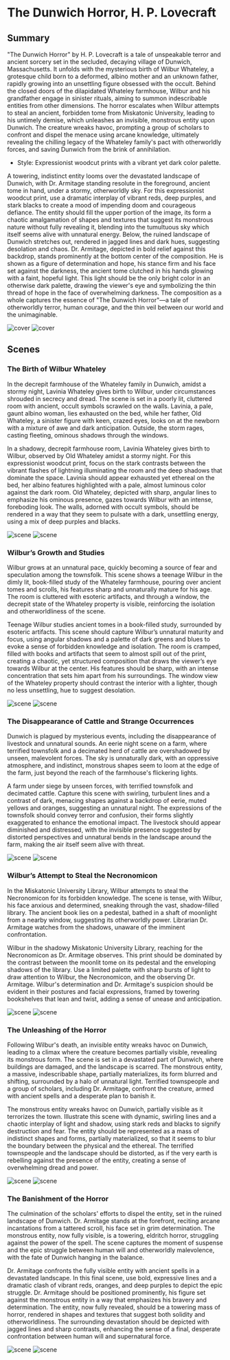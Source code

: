 # The Dunwich Horror, H. P. Lovecraft

## Summary

"The Dunwich Horror" by H. P. Lovecraft is a tale of unspeakable terror and ancient sorcery set in the secluded, decaying village of Dunwich, Massachusetts. It unfolds with the mysterious birth of Wilbur Whateley, a grotesque child born to a deformed, albino mother and an unknown father, rapidly growing into an unsettling figure obsessed with the occult. Behind the closed doors of the dilapidated Whateley farmhouse, Wilbur and his grandfather engage in sinister rituals, aiming to summon indescribable entities from other dimensions. The horror escalates when Wilbur attempts to steal an ancient, forbidden tome from Miskatonic University, leading to his untimely demise, which unleashes an invisible, monstrous entity upon Dunwich. The creature wreaks havoc, prompting a group of scholars to confront and dispel the menace using arcane knowledge, ultimately revealing the chilling legacy of the Whateley family's pact with otherworldly forces, and saving Dunwich from the brink of annihilation.

* Style: Expressionist woodcut prints with a vibrant yet dark color palette.

A towering, indistinct entity looms over the devastated landscape of Dunwich, with Dr. Armitage standing resolute in the foreground, ancient tome in hand, under a stormy, otherworldly sky. For this expressionist woodcut print, use a dramatic interplay of vibrant reds, deep purples, and stark blacks to create a mood of impending doom and courageous defiance. The entity should fill the upper portion of the image, its form a chaotic amalgamation of shapes and textures that suggest its monstrous nature without fully revealing it, blending into the tumultuous sky which itself seems alive with unnatural energy. Below, the ruined landscape of Dunwich stretches out, rendered in jagged lines and dark hues, suggesting desolation and chaos. Dr. Armitage, depicted in bold relief against this backdrop, stands prominently at the bottom center of the composition. He is shown as a figure of determination and hope, his stance firm and his face set against the darkness, the ancient tome clutched in his hands glowing with a faint, hopeful light. This light should be the only bright color in an otherwise dark palette, drawing the viewer's eye and symbolizing the thin thread of hope in the face of overwhelming darkness. The composition as a whole captures the essence of "The Dunwich Horror"—a tale of otherworldly terror, human courage, and the thin veil between our world and the unimaginable.

![cover](cover1a.webp)
![cover](cover1b.webp)


## Scenes


### The Birth of Wilbur Whateley

In the decrepit farmhouse of the Whateley family in Dunwich, amidst a stormy night, Lavinia Whateley gives birth to Wilbur, under circumstances shrouded in secrecy and dread. The scene is set in a poorly lit, cluttered room with ancient, occult symbols scrawled on the walls. Lavinia, a pale, gaunt albino woman, lies exhausted on the bed, while her father, Old Whateley, a sinister figure with keen, crazed eyes, looks on at the newborn with a mixture of awe and dark anticipation. Outside, the storm rages, casting fleeting, ominous shadows through the windows.

In a shadowy, decrepit farmhouse room, Lavinia Whateley gives birth to Wilbur, observed by Old Whateley amidst a stormy night. For this expressionist woodcut print, focus on the stark contrasts between the vibrant flashes of lightning illuminating the room and the deep shadows that dominate the space. Lavinia should appear exhausted yet ethereal on the bed, her albino features highlighted with a pale, almost luminous color against the dark room. Old Whateley, depicted with sharp, angular lines to emphasize his ominous presence, gazes towards Wilbur with an intense, foreboding look. The walls, adorned with occult symbols, should be rendered in a way that they seem to pulsate with a dark, unsettling energy, using a mix of deep purples and blacks.

![scene](scene1a.webp)
![scene](scene1b.webp)

### Wilbur’s Growth and Studies

Wilbur grows at an unnatural pace, quickly becoming a source of fear and speculation among the townsfolk. This scene shows a teenage Wilbur in the dimly lit, book-filled study of the Whateley farmhouse, pouring over ancient tomes and scrolls, his features sharp and unnaturally mature for his age. The room is cluttered with esoteric artifacts, and through a window, the decrepit state of the Whateley property is visible, reinforcing the isolation and otherworldliness of the scene.

Teenage Wilbur studies ancient tomes in a book-filled study, surrounded by esoteric artifacts. This scene should capture Wilbur’s unnatural maturity and focus, using angular shadows and a palette of dark greens and blues to evoke a sense of forbidden knowledge and isolation. The room is cramped, filled with books and artifacts that seem to almost spill out of the print, creating a chaotic, yet structured composition that draws the viewer’s eye towards Wilbur at the center. His features should be sharp, with an intense concentration that sets him apart from his surroundings. The window view of the Whateley property should contrast the interior with a lighter, though no less unsettling, hue to suggest desolation.

![scene](scene2a.webp)
![scene](scene2b.webp)

### The Disappearance of Cattle and Strange Occurrences

Dunwich is plagued by mysterious events, including the disappearance of livestock and unnatural sounds. An eerie night scene on a farm, where terrified townsfolk and a decimated herd of cattle are overshadowed by unseen, malevolent forces. The sky is unnaturally dark, with an oppressive atmosphere, and indistinct, monstrous shapes seem to loom at the edge of the farm, just beyond the reach of the farmhouse's flickering lights.

A farm under siege by unseen forces, with terrified townsfolk and decimated cattle. Capture this scene with swirling, turbulent lines and a contrast of dark, menacing shapes against a backdrop of eerie, muted yellows and oranges, suggesting an unnatural night. The expressions of the townsfolk should convey terror and confusion, their forms slightly exaggerated to enhance the emotional impact. The livestock should appear diminished and distressed, with the invisible presence suggested by distorted perspectives and unnatural bends in the landscape around the farm, making the air itself seem alive with threat.

![scene](scene3a.webp)
![scene](scene3b.webp)

### Wilbur’s Attempt to Steal the Necronomicon

In the Miskatonic University Library, Wilbur attempts to steal the Necronomicon for its forbidden knowledge. The scene is tense, with Wilbur, his face anxious and determined, sneaking through the vast, shadow-filled library. The ancient book lies on a pedestal, bathed in a shaft of moonlight from a nearby window, suggesting its otherworldly power. Librarian Dr. Armitage watches from the shadows, unaware of the imminent confrontation.

Wilbur in the shadowy Miskatonic University Library, reaching for the Necronomicon as Dr. Armitage observes. This print should be dominated by the contrast between the moonlit tome on its pedestal and the enveloping shadows of the library. Use a limited palette with sharp bursts of light to draw attention to Wilbur, the Necronomicon, and the observing Dr. Armitage. Wilbur's determination and Dr. Armitage's suspicion should be evident in their postures and facial expressions, framed by towering bookshelves that lean and twist, adding a sense of unease and anticipation.

![scene](scene4a.webp)
![scene](scene4b.webp)

### The Unleashing of the Horror

Following Wilbur's death, an invisible entity wreaks havoc on Dunwich, leading to a climax where the creature becomes partially visible, revealing its monstrous form. The scene is set in a devastated part of Dunwich, where buildings are damaged, and the landscape is scarred. The monstrous entity, a massive, indescribable shape, partially materializes, its form blurred and shifting, surrounded by a halo of unnatural light. Terrified townspeople and a group of scholars, including Dr. Armitage, confront the creature, armed with ancient spells and a desperate plan to banish it.

The monstrous entity wreaks havoc on Dunwich, partially visible as it terrorizes the town. Illustrate this scene with dynamic, swirling lines and a chaotic interplay of light and shadow, using stark reds and blacks to signify destruction and fear. The entity should be represented as a mass of indistinct shapes and forms, partially materialized, so that it seems to blur the boundary between the physical and the ethereal. The terrified townspeople and the landscape should be distorted, as if the very earth is rebelling against the presence of the entity, creating a sense of overwhelming dread and power.

![scene](scene5a.webp)
![scene](scene5b.webp)

### The Banishment of the Horror

The culmination of the scholars' efforts to dispel the entity, set in the ruined landscape of Dunwich. Dr. Armitage stands at the forefront, reciting arcane incantations from a tattered scroll, his face set in grim determination. The monstrous entity, now fully visible, is a towering, eldritch horror, struggling against the power of the spell. The scene captures the moment of suspense and the epic struggle between human will and otherworldly malevolence, with the fate of Dunwich hanging in the balance.

Dr. Armitage confronts the fully visible entity with ancient spells in a devastated landscape. In this final scene, use bold, expressive lines and a dramatic clash of vibrant reds, oranges, and deep purples to depict the epic struggle. Dr. Armitage should be positioned prominently, his figure set against the monstrous entity in a way that emphasizes his bravery and determination. The entity, now fully revealed, should be a towering mass of horror, rendered in shapes and textures that suggest both solidity and otherworldliness. The surrounding devastation should be depicted with jagged lines and sharp contrasts, enhancing the sense of a final, desperate confrontation between human will and supernatural force.


![scene](scene6a.webp)
![scene](scene6b.webp)

